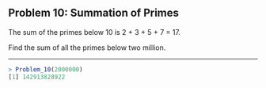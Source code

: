 ## Problem 10: Summation of Primes

The sum of the primes below 10 is 2 + 3 + 5 + 7 = 17.

Find the sum of all the primes below two million.

---

```R
> Problem_10(2000000)
[1] 142913828922
```
